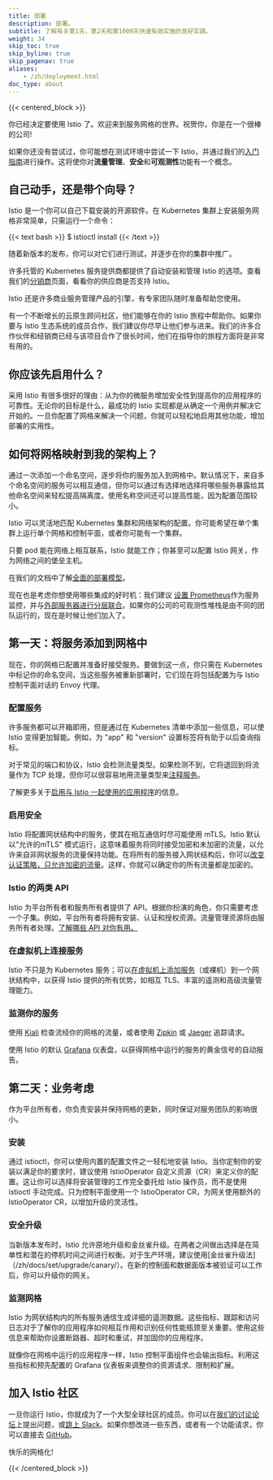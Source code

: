 ```yaml
---
title: 部署
description: 部署。
subtitle: 了解有关第1天，第2天和第1000天快速有效实施的良好实践。
weight: 34
skip_toc: true
skip_byline: true
skip_pagenav: true
aliases:
    - /zh/deployment.html
doc_type: about
---
```

[comment]: <> (TODO: Replace placeholders)

{{< centered_block >}}

你已经决定要使用 Istio 了。欢迎来到服务网格的世界。祝贺你，你是在一个很棒的公司!

如果你还没有尝试过，你可能想在测试环境中尝试一下 Istio，并通过我们的[入门指南](/zh/docs/setup/getting-started/)进行操作。这将使你对**流量管理**、**安全**和**可观测性**功能有一个概念。

## 自己动手，还是带个向导？

Istio 是一个你可以自己下载安装的开源软件。在 Kubernetes 集群上安装服务网格非常简单，只需运行一个命令：

{{< text bash >}}
$ istioctl install
{{< /text >}}

随着新版本的发布，你可以对它们进行测试，并逐步在你的集群中推广。

许多托管的 Kubernetes 服务提供商都提供了自动安装和管理 Istio 的选项。查看我们的[分销商](/zh/about/ecosystem/)页面，看看你的供应商是否支持 Istio。

Istio 还是许多商业服务管理产品的引擎，有专家团队随时准备帮助您使用。

有一个不断增长的云原生顾问社区，他们能够在你的 Istio 旅程中帮助你。如果你要与 Istio 生态系统的成员合作，我们建议你尽早让他们参与进来。我们的许多合作伙伴和经销商已经与该项目合作了很长时间，他们在指导你的旅程方面将是非常有用的。

## 你应该先启用什么？

采用 Istio 有很多很好的理由：从为你的微服务增加安全性到提高你的应用程序的可靠性。无论你的目标是什么，最成功的 Istio 实现都是从确定一个用例并解决它开始的。一旦你配置了网格来解决一个问题，你就可以轻松地启用其他功能，增加部署的实用性。

## 如何将网格映射到我的架构上？

通过一次添加一个命名空间，逐步将你的服务加入到网格中。默认情况下，来自多个命名空间的服务可以相互通信，但你可以通过有选择地选择将哪些服务暴露给其他命名空间来轻松提高隔离度。使用名称空间还可以提高性能，因为配置范围较小。

Istio 可以灵活地匹配 Kubernetes 集群和网络架构的配置。你可能希望在单个集群上运行单个网格和控制平面，或者你可能有一个集群。

只要 pod 能在网络上相互联系，Istio 就能工作；你甚至可以配置 Istio 网关，作为网络之间的堡垒主机。

在我们的文档中了解[全面的部署模型](/zh/docs/ops/deployment/deployment-models/)。

现在也是考虑你想使用哪些集成的好时机：我们建议 [设置 Prometheus](/zh/docs/ops/integrations/prometheus/#Configuration)作为服务监控，并与[外部服务器进行分层联合](/zh/docs/ops/best-practices/observability/)。如果你的公司的可观测性堆栈是由不同的团队运行的，现在是时候让他们加入了。

## 第一天：将服务添加到网格中

现在，你的网格已配置并准备好接受服务。要做到这一点，你只需在 Kubernetes 中标记你的命名空间，当这些服务被重新部署时，它们现在将包括配置为与 Istio 控制平面对话的 Envoy 代理。

### 配置服务

许多服务都可以开箱即用，但是通过在 Kubernetes 清单中添加一些信息，可以使 Istio 变得更加智能。例如，为 "app" 和 "version" 设置标签将有助于以后查询指标。

对于常见的端口和协议，Istio 会检测流量类型。如果检测不到，它将退回到将流量作为 TCP 处理，但你可以很容易地用流量类型来[注释服务](/zh/docs/ops/configuration/traffic-management/protocol-selection/)。

了解更多关于[启用与 Istio 一起使用的应用程序](/zh/docs/ops/deployment/requirements/)的信息。

### 启用安全

Istio 将配置网状结构中的服务，使其在相互通信时尽可能使用 mTLS。Istio 默认以"允许的mTLS" 模式运行，这意味着服务将同时接受加密和未加密的流量，以允许来自非网状服务的流量保持功能。在将所有的服务接入网状结构后，你可以[改变认证策略，只允许加密的流量](/zh/docs/tasks/security/authentication/mtls-migration/)。这样，你就可以确定你的所有流量都是加密的。

### Istio 的两类 API

Istio 为平台所有者和服务所有者提供了 API。根据你扮演的角色，你只需要考虑一个子集。例如，平台所有者将拥有安装、认证和授权资源。流量管理资源将由服务所有者处理。[了解哪些 API 对你有用。](/zh/docs/reference/config/)

### 在虚拟机上连接服务

Istio 不只是为 Kubernetes 服务；可以[在虚拟机上添加服务](/zh/docs/setup/install/virtual-machine/)（或裸机）到一个网状结构中，以获得 Istio 提供的所有优势，如相互 TLS、丰富的遥测和高级流量管理能力。

### 监测你的服务

使用 [Kiali](/zh/docs/ops/integrations/kiali/) 检查流经你的网格的流量，或者使用 [Zipkin](/zh/docs/tasks/observability/distributed-tracing/zipkin/) 或 [Jaeger](/zh/docs/tasks/observability/distributed-tracing/jaeger/) 追踪请求。

使用 Istio 的默认 [Grafana](/docs/ops/integrations/grafana/) 仪表盘，以获得网格中运行的服务的黄金信号的自动报告。

## 第二天：业务考虑

作为平台所有者，你负责安装并保持网格的更新，同时保证对服务团队的影响很小。

### 安装

通过 istioctl，你可以使用内置的配置文件之一轻松地安装 Istio。当你定制你的安装以满足你的要求时，建议使用 IstioOperator 自定义资源（CR）来定义你的配置。这让你可以选择将安装管理的工作完全委托给 Istio 操作员，而不是使用 istioctl 手动完成。只为控制平面使用一个 IstioOperator CR，为网关使用额外的 IstioOperator CR，以增加升级的灵活性。

### 安全升级

当新版本发布时，Istio 允许原地升级和金丝雀升级。在两者之间做出选择是在简单性和潜在的停机时间之间进行权衡。对于生产环境，建议使用[金丝雀升级法]（/zh/docs/set/upgrade/canary/）。在新的控制面和数据面版本被验证可以工作后，你可以升级你的网关。

### 监测网格

Istio 为网状结构内的所有服务通信生成详细的遥测数据。这些指标、跟踪和访问日志对于了解你的应用程序如何相互作用和识别任何性能瓶颈至关重要。使用这些信息来帮助你设置断路器、超时和重试，并加固你的应用程序。

就像你在网格中运行的应用程序一样，Istio 控制平面组件也会输出指标。利用这些指标和预先配置的 Grafana 仪表板来调整你的资源请求、限制和扩展。

## 加入 Istio 社区

一旦你运行 Istio，你就成为了一个大型全球社区的成员。你可以在[我们的讨论论坛](https://discuss.istio.io/)上提出问题，或[跳上 Slack](https://slack.istio.io/)。如果你想改进一些东西，或者有一个功能请求，你可以直接去 [GitHub](https://github.com/istio/istio)。

快乐的网格化!

{{< /centered_block >}}